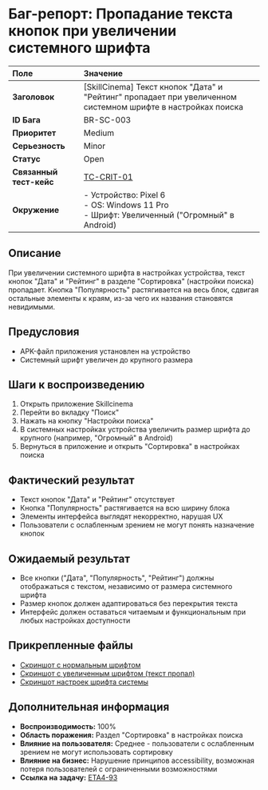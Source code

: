 # Баг-репорт: Пропадание текста кнопок при увеличении системного шрифта

| Поле | Значение |
| :--- | :--- |
| **Заголовок** | [SkillCinema] Текст кнопок "Дата" и "Рейтинг" пропадает при увеличенном системном шрифте в настройках поиска |
| **ID Бага** | BR-SC-003 |
| **Приоритет** | Medium |
| **Серьезность** | Minor |
| **Статус** | Open |
| **Связанный тест-кейс** | [TC-CRIT-01](../Test-Cases/SkillCinema/Critical_Functional_Tests.md#tc-crit-01-проблемы-с-отображением-при-увеличенном-шрифте-системы) |
| **Окружение** | - Устройство: Pixel 6<br>- OS: Windows 11 Pro<br>- Шрифт: Увеличенный ("Огромный" в Android) |

## Описание
При увеличении системного шрифта в настройках устройства, текст кнопок "Дата" и "Рейтинг" в разделе "Сортировка" (настройки поиска) пропадает. Кнопка "Популярность" растягивается на весь блок, сдвигая остальные элементы к краям, из-за чего их названия становятся невидимыми.

## Предусловия
- APK-файл приложения установлен на устройство
- Системный шрифт увеличен до крупного размера

## Шаги к воспроизведению
1. Открыть приложение Skillcinema
2. Перейти во вкладку "Поиск"
3. Нажать на кнопку "Настройки поиска"
4. В системных настройках устройства увеличить размер шрифта до крупного (например, "Огромный" в Android)
5. Вернуться в приложение и открыть "Сортировка" в настройках поиска

## Фактический результат
- Текст кнопок "Дата" и "Рейтинг" отсутствует
- Кнопка "Популярность" растягивается на всю ширину блока
- Элементы интерфейса выглядят некорректно, нарушая UX
- Пользователи с ослабленным зрением не могут понять назначение кнопок

## Ожидаемый результат
- Все кнопки ("Дата", "Популярность", "Рейтинг") должны отображаться с текстом, независимо от размера системного шрифта
- Размер кнопок должен адаптироваться без перекрытия текста
- Интерфейс должен оставаться читаемым и функциональным при любых настройках доступности

## Прикрепленные файлы
- [Скриншот с нормальным шрифтом](<img width="388" height="855" alt="image" src="https://github.com/user-attachments/assets/55cdf79d-b456-4a41-bb75-bc9ba1d8cb43" />
)
- [Скриншот с увеличенным шрифтом (текст пропал)](https://ru.yougile.com/user-data/b0ea5443-b004-45b1-849d-328d0fb6bccd/image.png?previews[]=-256-preview@193x426)
- [Скриншот настроек шрифта системы](https://ru.yougile.com/user-data/79550552-9e30-4190-a5f0-2f3c3180eb2d/image.png?previews[]=-256-preview@186x266)

## Дополнительная информация
- **Воспроизводимость:** 100%
- **Область поражения:** Раздел "Сортировка" в настройках поиска
- **Влияние на пользователя:** Среднее - пользователи с ослабленным зрением не могут использовать сортировку
- **Влияние на бизнес:** Нарушение принципов accessibility, возможная потеря пользователей с ограниченными возможностями
- **Ссылка на задачу:** [ETA4-93](https://ru.yougile.com/team/b52d2428fbb0/Этап-4.-Intershop#ETA4-93)
